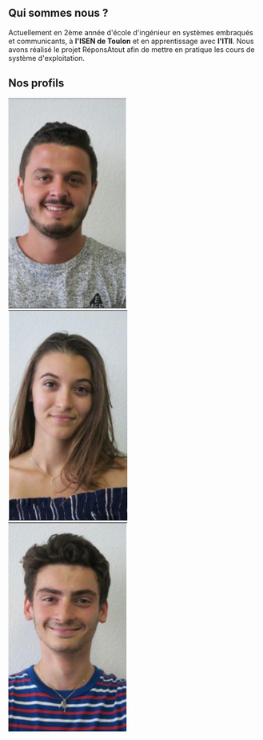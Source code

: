 <head>
  <meta charset="utf-8" />
  <title>Nous connaître</title>
</head>


## Qui sommes nous ?
Actuellement en 2ème année d'école d'ingénieur en systèmes embraqués et communicants, à **l'ISEN de Toulon** et en apprentissage avec **l'ITII**. Nous avons réalisé le projet RéponsAtout afin de mettre en pratique les cours de système d'exploitation. 


## Nos profils


<div float:left;><img src="../Images/Alexis.PNG"/></div>
<div float:left;><img src="../Images/Eva.PNG"/></div>
<div float:left;><img src="../Images/Matteo.PNG"/></div>
